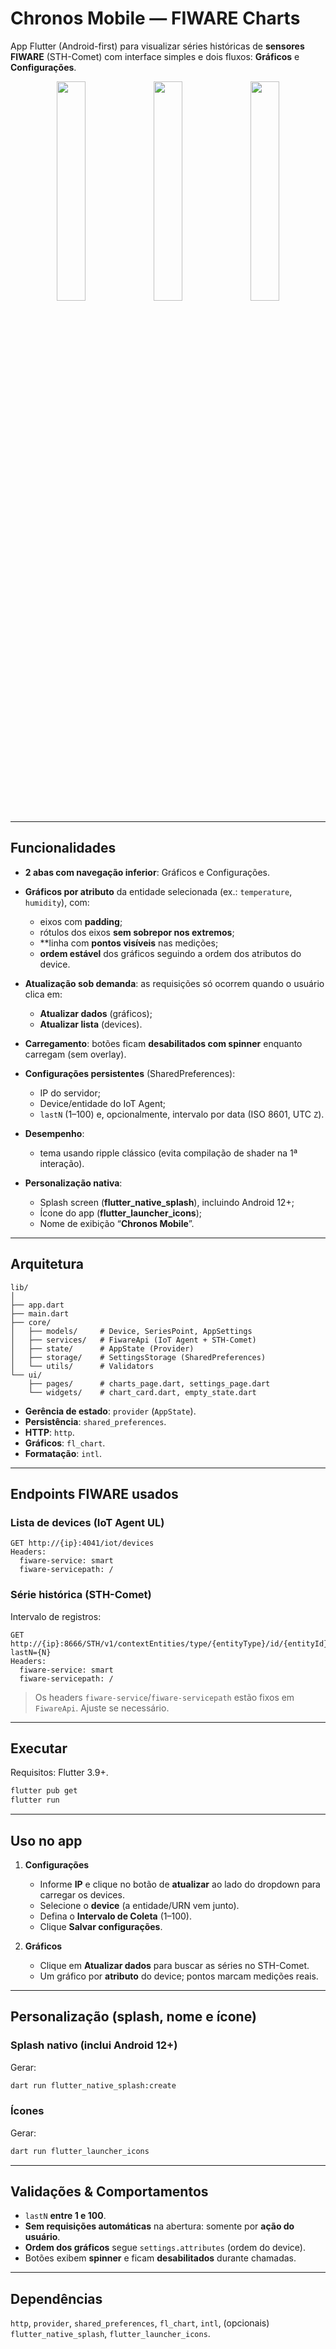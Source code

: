 # Chronos Mobile — FIWARE Charts

App Flutter (Android-first) para visualizar séries históricas de **sensores FIWARE** (STH-Comet) com interface simples e dois fluxos: **Gráficos** e **Configurações**.

<p align="center">
  <img src="https://github.com/user-attachments/assets/4d5ef89b-4ce7-4b1b-8f5b-66833de7cbae" width="30%" />
  <img src="https://github.com/user-attachments/assets/67732884-0edf-453e-b5f6-9f1bed70d770" width="30%" />
  <img src="https://github.com/user-attachments/assets/dcd211d0-75cb-4864-b0ff-f2065a6d280d" width="30%" />
</p>

---

## Funcionalidades

- **2 abas com navegação inferior**: Gráficos e Configurações.
- **Gráficos por atributo** da entidade selecionada (ex.: `temperature`, `humidity`), com:

  - eixos com **padding**;
  - rótulos dos eixos **sem sobrepor nos extremos**;
  - **linha com **pontos visíveis** nas medições;
  - **ordem estável** dos gráficos seguindo a ordem dos atributos do device.
- **Atualização sob demanda**: as requisições só ocorrem quando o usuário clica em:
  - **Atualizar dados** (gráficos);
  - **Atualizar lista** (devices).

- **Carregamento**: botões ficam **desabilitados com spinner** enquanto carregam (sem overlay).
- **Configurações persistentes** (SharedPreferences):
  - IP do servidor;
  - Device/entidade do IoT Agent;
  - `lastN` (1–100) e, opcionalmente, intervalo por data (ISO 8601, UTC `Z`).

- **Desempenho**:
  - tema usando ripple clássico (evita compilação de shader na 1ª interação).

- **Personalização nativa**:
  - Splash screen (**flutter\_native\_splash**), incluindo Android 12+;
  - Ícone do app (**flutter\_launcher\_icons**);
  - Nome de exibição “**Chronos Mobile**”.

---

## Arquitetura

```
lib/
│
├── app.dart
├── main.dart
├── core/
│   ├── models/     # Device, SeriesPoint, AppSettings
│   ├── services/   # FiwareApi (IoT Agent + STH-Comet)
│   ├── state/      # AppState (Provider)
│   ├── storage/    # SettingsStorage (SharedPreferences)
│   └── utils/      # Validators
└── ui/
    ├── pages/      # charts_page.dart, settings_page.dart
    └── widgets/    # chart_card.dart, empty_state.dart
```

- **Gerência de estado**: `provider` (`AppState`).
- **Persistência**: `shared_preferences`.
- **HTTP**: `http`.
- **Gráficos**: `fl_chart`.
- **Formatação**: `intl`.

---

## Endpoints FIWARE usados

### Lista de devices (IoT Agent UL)

```
GET http://{ip}:4041/iot/devices
Headers:
  fiware-service: smart
  fiware-servicepath: /
```

### Série histórica (STH-Comet)

Intervalo de registros:

```
GET http://{ip}:8666/STH/v1/contextEntities/type/{entityType}/id/{entityId}/attributes/{attr}?lastN={N}
Headers:
  fiware-service: smart
  fiware-servicepath: /
```

> Os headers `fiware-service`/`fiware-servicepath` estão fixos em `FiwareApi`. Ajuste se necessário.

---

## Executar

Requisitos: Flutter 3.9+.

```bash
flutter pub get
flutter run
```

---

## Uso no app

1. **Configurações**

   - Informe **IP** e clique no botão de **atualizar** ao lado do dropdown para carregar os devices.
   - Selecione o **device** (a entidade/URN vem junto).
   - Defina o **Intervalo de Coleta** (1–100).
   - Clique **Salvar configurações**.

2. **Gráficos**

   - Clique em **Atualizar dados** para buscar as séries no STH-Comet.
   - Um gráfico por **atributo** do device; pontos marcam medições reais.

---

## Personalização (splash, nome e ícone)

### Splash nativo (inclui Android 12+)

Gerar:

```bash
dart run flutter_native_splash:create
```

### Ícones

Gerar:

```bash
dart run flutter_launcher_icons
```

---

## Validações & Comportamentos

- `lastN` **entre 1 e 100**.
- **Sem requisições automáticas** na abertura: somente por **ação do usuário**.
- **Ordem dos gráficos** segue `settings.attributes` (ordem do device).
- Botões exibem **spinner** e ficam **desabilitados** durante chamadas.

---

## Dependências

`http`, `provider`, `shared_preferences`, `fl_chart`, `intl`,
(opcionais) `flutter_native_splash`, `flutter_launcher_icons`.
